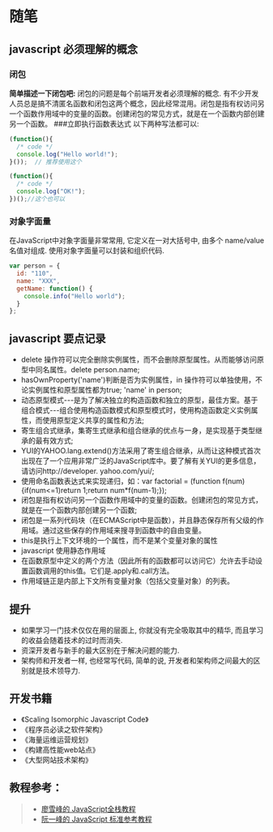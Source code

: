 # 随笔
## javascript 必须理解的概念
### 闭包
**简单描述一下闭包吧:** 闭包的问题是每个前端开发者必须理解的概念. 有不少开发人员总是搞不清匿名函数和闭包这两个概念，因此经常混用。闭包是指有权访问另一个函数作用域中的变量的函数。创建闭包的常见方式，就是在一个函数内部创建另一个函数。
###立即执行函数表达式
以下两种写法都可以:
```javascript
(function(){
  /* code */
  console.log("Hello world!");
}());  // 推荐使用这个

(function(){
  /* code */
  console.log("OK!");
})();//这个也可以
```
### 对象字面量

在JavaScript中对象字面量非常常用, 它定义在一对大括号中, 由多个 name/value 名值对组成. 使用对象字面量可以封装和组织代码.
```javascript
var person = {
  id: "110",
  name: "XXX",
  getName: function() {
    console.info("Hello world");
  }
};
```

## javascript 要点记录
* delete 操作符可以完全删除实例属性，而不会删除原型属性。从而能够访问原型中同名属性。delete person.name;
* hasOwnProperty('name')判断是否为实例属性，in 操作符可以单独使用，不论实例属性和原型属性都为true;  'name' in person;
* 动态原型模式---是为了解决独立的构造函数和独立的原型，最佳方案。基于组合模式---组合使用构造函数模式和原型模式时，使用构造函数定义实例属性，而使用原型定义共享的属性和方法;
* 寄生组合式继承，集寄生式继承和组合继承的优点与一身，是实现基于类型继承的最有效方式;
* YUI的YAHOO.lang.extend()方法采用了寄生组合继承，从而让这种模式首次出现在了一个应用非常广泛的JavaScript库中。要了解有关YUI的更多信息，请访问http://developer. yahoo.com/yui/;
* 使用命名函数表达式来实现递归，如：var factorial = (function f(num){if(num<=1)return 1;return num*f(num-1);});
* 闭包是指有权访问另一个函数作用域中的变量的函数。创建闭包的常见方式，就是在一个函数内部创建另一个函数;
* 闭包是一系列代码块（在ECMAScript中是函数），并且静态保存所有父级的作用域。通过这些保存的作用域来搜寻到函数中的自由变量。
* this是执行上下文环境的一个属性，而不是某个变量对象的属性
* javascript 使用静态作用域
* 在函数原型中定义的两个方法（因此所有的函数都可以访问它）允许去手动设置函数调用的this值。它们是.apply和.call方法。
* 作用域链正是内部上下文所有变量对象（包括父变量对象）的列表。

## 提升

* 如果学习一门技术仅仅在用的层面上, 你就没有完全吸取其中的精华, 而且学习的收益会随着技术的过时而消失.
* 资深开发者与新手的最大区别在于解决问题的能力.
* 架构师和开发者一样, 也经常写代码, 简单的说, 开发者和架构师之间最大的区别就是技术领导力.

## 开发书籍

* 《Scaling Isomorphic Javascript Code》
* 《程序员必读之软件架构》
* 《海量运维运营规划》
* 《构建高性能web站点》
* 《大型网站技术架构》

## 教程参考：

>- [廖雪峰的 JavaScript全栈教程](http://www.liaoxuefeng.com/wiki/001434446689867b27157e896e74d51a89c25cc8b43bdb3000)  
>- [阮一峰的 JavaScript 标准参考教程](http://javascript.ruanyifeng.com/#introduction)
